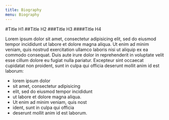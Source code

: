 ```yaml
---
title: Biography
menu: Biography
---
```


#Title H1
##Title H2
###Title H3
####Title H4

Lorem ipsum dolor sit amet, consectetur adipisicing elit, sed do eiusmod tempor incididunt ut labore et dolore magna aliqua. Ut enim ad minim veniam, quis nostrud exercitation ullamco laboris nisi ut aliquip ex ea commodo consequat. Duis aute irure dolor in reprehenderit in voluptate velit esse cillum dolore eu fugiat nulla pariatur. Excepteur sint occaecat cupidatat non proident, sunt in culpa qui officia deserunt mollit anim id est laborum:


- lorem ipsum dolor 
- sit amet, consectetur adipisicing 
- elit, sed do eiusmod tempor incididunt 
- ut labore et dolore magna aliqua. 
- Ut enim ad minim veniam, quis nost
- ident, sunt in culpa qui officia 
- deserunt mollit anim id est laborum.
